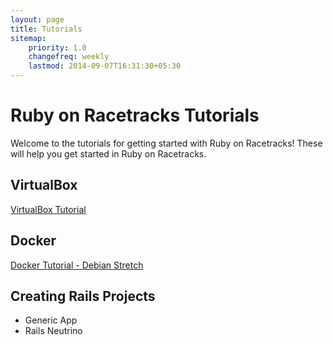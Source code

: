 ```yaml
---
layout: page
title: Tutorials
sitemap:
    priority: 1.0
    changefreq: weekly
    lastmod: 2014-09-07T16:31:30+05:30
---
```

# Ruby on Racetracks Tutorials

Welcome to the tutorials for getting started with Ruby on Racetracks!  These will help you get started in Ruby on Racetracks.

## VirtualBox
[VirtualBox Tutorial](https://github.com/jhsu802701/tutorial_virtualbox)

## Docker
[Docker Tutorial - Debian Stretch](https://github.com/jhsu802701/tutorial-docker-stretch.md)

## Creating Rails Projects
* Generic App
* Rails Neutrino
